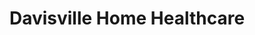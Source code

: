 ---
title: "Davisville Home Healthcare"
url: /toronto/davisville-home-healthcare/
shop: medical supply
---